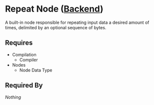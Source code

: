 # Repeat Node ([Backend](../backend.md))

A built-in node responsible for repeating input data a desired amount of times, delimited by an optional sequence of bytes.

## Requires

- Compilation
    - Compiler
- Nodes
    - Node Data Type

## Required By

*Nothing*
